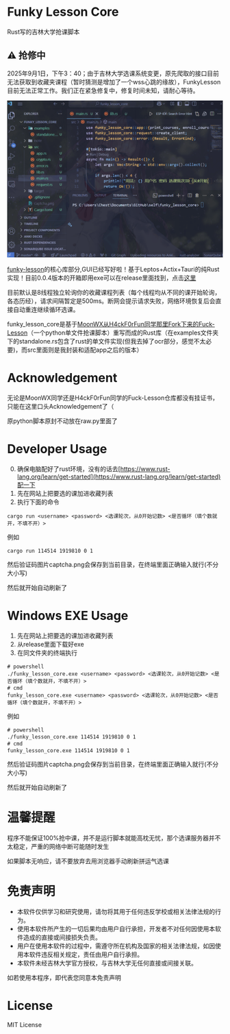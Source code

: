 # Funky Lesson Core

Rust写的吉林大学抢课脚本

## ⚠ 抢修中

2025年9月1日，下午3：40；由于吉林大学选课系统变更，原先爬取的接口目前无法获取到收藏夹课程（暂时猜测是增加了一个wss心跳的缘故），FunkyLesson 目前无法正常工作。我们正在紧急修复中，修复时间未知，请耐心等待。

![funky_lesson_core GIF演示，没显示的话检查一下网络环境或者用电脑浏览器打开](./funky-lesson-core.gif)

[funky-lesson](https://github.com/ZoneHerobrine/funky-lesson)的核心库部分,GUI已经写好啦！基于Leptos+Actix+Tauri的纯Rust实现！目前0.0.4版本的开箱即用exe可以在release里面找到，点击[这里](https://github.com/ZoneHerobrine/funky-lesson/releases/tag/release)

目前默认是8线程独立轮询你的收藏课程列表（每个线程均从不同的课开始轮询，各态历经），请求间隔暂定是500ms。断网会提示请求失败，网络环境恢复后会直接自动重连继续循环选课。

funky_lesson_core是基于[MoonWX从H4ckF0rFun同学那里Fork下来的Fuck-Lesson](https://github.com/MoonWX/Fuck-Lesson)（一个python单文件抢课脚本）重写而成的Rust库（在examples文件夹下的standalone.rs包含了rust的单文件实现(但我去掉了ocr部分，感觉不太必要)，而src里面则是我封装和适配app之后的版本）

# Acknowledgement

无论是MoonWX同学还是H4ckF0rFun同学的Fuck-Lesson仓库都没有挂证书，只能在这里口头Acknowledgement了（

原python脚本原封不动放在raw.py里面了


# Developer Usage

0. 确保电脑配好了rust环境，没有的话去[https://www.rust-lang.org/learn/get-started](https://www.rust-lang.org/learn/get-started)配一下
1. 先在网站上把要选的课加进收藏列表
2. 执行下面的命令

```shell
cargo run <username> <password> <选课轮次，从0开始记数> <是否循环（填个数就开，不填不开）>
```

例如
```shell
cargo run 114514 1919810 0 1
```

然后验证码图片captcha.png会保存到当前目录，在终端里面正确输入就行(不分大小写)

然后就开始自动刷新了
 
# Windows EXE Usage

1. 先在网站上把要选的课加进收藏列表
2. 从release里面下载好exe
3. 在同文件夹的终端执行
```shell
# powershell
./funky_lesson_core.exe <username> <password> <选课轮次，从0开始记数> <是否循环（填个数就开，不填不开）>
# cmd
funky_lesson_core.exe <username> <password> <选课轮次，从0开始记数> <是否循环（填个数就开，不填不开）>
```

例如
```shell
# powershell
./funky_lesson_core.exe 114514 1919810 0 1
# cmd
funky_lesson_core.exe 114514 1919810 0 1
```

然后验证码图片captcha.png会保存到当前目录，在终端里面正确输入就行(不分大小写)

然后就开始自动刷新了

# 温馨提醒

程序不能保证100%抢中课，并不是运行脚本就能高枕无忧，那个选课服务器并不太稳定，严重的网络中断可能随时发生

如果脚本无响应，请不要放弃去用浏览器手动刷新拼运气选课

# 免责声明

- 本软件仅供学习和研究使用，请勿将其用于任何违反学校或相关法律法规的行为。
- 使用本软件所产生的一切后果均由用户自行承担，开发者不对任何因使用本软件造成的直接或间接损失负责。
- 用户在使用本软件的过程中，需遵守所在机构及国家的相关法律法规，如因使用本软件违反相关规定，责任由用户自行承担。
- 本软件未经吉林大学官方授权，与吉林大学无任何直接或间接关联。

如若使用本程序，即代表您同意本免责声明

# License

MIT License
